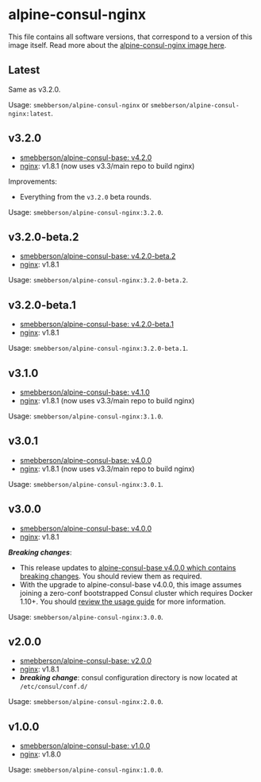# alpine-consul-nginx

This file contains all software versions, that correspond to a version of this image itself. Read more about the [alpine-consul-nginx image here][alpineconsulnginx].

## Latest

Same as v3.2.0.

Usage: `smebberson/alpine-consul-nginx` or `smebberson/alpine-consul-nginx:latest`.

## v3.2.0

- [smebberson/alpine-consul-base: v4.2.0][smebbersonalpineconsulbase420]
- [nginx][nginx]: v1.8.1 (now uses v3.3/main repo to build nginx)

Improvements:

- Everything from the `v3.2.0` beta rounds.

Usage: `smebberson/alpine-consul-nginx:3.2.0`.

## v3.2.0-beta.2

- [smebberson/alpine-consul-base: v4.2.0-beta.2][smebbersonalpineconsulbase420beta2]
- [nginx][nginx]: v1.8.1

Usage: `smebberson/alpine-consul-nginx:3.2.0-beta.2`.

## v3.2.0-beta.1

- [smebberson/alpine-consul-base: v4.2.0-beta.1][smebbersonalpineconsulbase420beta1]
- [nginx][nginx]: v1.8.1

Usage: `smebberson/alpine-consul-nginx:3.2.0-beta.1`.

## v3.1.0

- [smebberson/alpine-consul-base: v4.1.0][smebbersonalpineconsulbase410]
- [nginx][nginx]: v1.8.1 (now uses v3.3/main repo to build nginx)

Usage: `smebberson/alpine-consul-nginx:3.1.0`.

## v3.0.1

- [smebberson/alpine-consul-base: v4.0.0][smebbersonalpineconsulbase400]
- [nginx][nginx]: v1.8.1 (now uses v3.3/main repo to build nginx)

Usage: `smebberson/alpine-consul-nginx:3.0.1`.

## v3.0.0

- [smebberson/alpine-consul-base: v4.0.0][smebbersonalpineconsulbase400]
- [nginx][nginx]: v1.8.1

__*Breaking changes*__:

- This release updates to [alpine-consul-base v4.0.0 which contains breaking changes](https://github.com/smebberson/docker-alpine/blob/master/alpine-consul-base/VERSIONS.md#v400). You should review them as required.
- With the upgrade to alpine-consul-base v4.0.0, this image assumes joining a zero-conf bootstrapped Consul cluster which requires Docker 1.10+. You should [review the usage guide](https://github.com/smebberson/docker-alpine/tree/master/alpine-consul#usage) for more information.

Usage: `smebberson/alpine-consul-nginx:3.0.0`.

## v2.0.0

- [smebberson/alpine-consul-base: v2.0.0][smebbersonalpineconsulbase200]
- [nginx][nginx]: v1.8.1
- **_breaking change_**: consul configuration directory is now located at `/etc/consul/conf.d/`

Usage: `smebberson/alpine-consul-nginx:2.0.0`.

## v1.0.0

- [smebberson/alpine-consul-base: v1.0.0][smebbersonalpineconsulbase100]
- [nginx][nginx]: v1.8.0

Usage: `smebberson/alpine-consul-nginx:1.0.0`.

[nginx]: http://nginx.org/
[alpineconsulnginx]: https://github.com/smebberson/docker-alpine/tree/master/alpine-consul-nginx
[smebbersonalpineconsulbase420]: https://github.com/smebberson/docker-alpine/tree/alpine-consul-base-v4.2.0/alpine-consul-base
[smebbersonalpineconsulbase420beta2]: https://github.com/smebberson/docker-alpine/tree/alpine-consul-base-v4.2.0-beta.2/alpine-consul-base
[smebbersonalpineconsulbase420beta1]: https://github.com/smebberson/docker-alpine/tree/alpine-consul-base-v4.2.0-beta.1/alpine-consul-base
[smebbersonalpineconsulbase410]: https://github.com/smebberson/docker-alpine/tree/alpine-consul-base-v4.1.0/alpine-consul-base
[smebbersonalpineconsulbase400]: https://github.com/smebberson/docker-alpine/tree/alpine-consul-base-v4.0.0/alpine-consul-base
[smebbersonalpineconsulbase200]: https://github.com/smebberson/docker-alpine/tree/alpine-consul-base-v2.0.0/alpine-consul-base
[smebbersonalpineconsulbase100]: https://github.com/smebberson/docker-alpine/tree/alpine-consul-base-v1.0.0/alpine-consul-base
